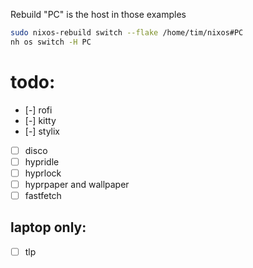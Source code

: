 Rebuild "PC" is the host in those examples
```bash
sudo nixos-rebuild switch --flake /home/tim/nixos#PC
nh os switch -H PC
```

# todo:
- [-] rofi
- [-] kitty
- [-] stylix
- [ ] disco
- [ ] hypridle
- [ ] hyprlock
- [ ] hyprpaper and wallpaper
- [ ] fastfetch
## laptop only:
- [ ] tlp

